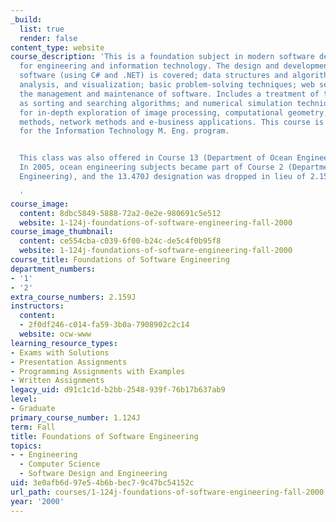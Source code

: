 ```yaml
---
_build:
  list: true
  render: false
content_type: website
course_description: 'This is a foundation subject in modern software development techniques
  for engineering and information technology. The design and development of component-based
  software (using C# and .NET) is covered; data structures and algorithms for modeling,
  analysis, and visualization; basic problem-solving techniques; web services; and
  the management and maintenance of software. Includes a treatment of topics such
  as sorting and searching algorithms; and numerical simulation techniques. Foundation
  for in-depth exploration of image processing, computational geometry, finite element
  methods, network methods and e-business applications. This course is a core requirement
  for the Information Technology M. Eng. program.


  This class was also offered in Course 13 (Department of Ocean Engineering) as 13.470J.
  In 2005, ocean engineering subjects became part of Course 2 (Department of Mechanical
  Engineering), and the 13.470J designation was dropped in lieu of 2.159J.

  '
course_image:
  content: 8dbc5849-5888-72a2-0e2e-980691c5e512
  website: 1-124j-foundations-of-software-engineering-fall-2000
course_image_thumbnail:
  content: ce554cba-c039-6f00-b24c-de5c4f0b95f8
  website: 1-124j-foundations-of-software-engineering-fall-2000
course_title: Foundations of Software Engineering
department_numbers:
- '1'
- '2'
extra_course_numbers: 2.159J
instructors:
  content:
  - 2f0df246-c014-fa59-3b0a-7908902c2c14
  website: ocw-www
learning_resource_types:
- Exams with Solutions
- Presentation Assignments
- Programming Assignments with Examples
- Written Assignments
legacy_uid: d91c1c1d-b2bb-2548-939f-76b17b637ab9
level:
- Graduate
primary_course_number: 1.124J
term: Fall
title: Foundations of Software Engineering
topics:
- - Engineering
  - Computer Science
  - Software Design and Engineering
uid: 3e0afb6d-97e5-4b6b-bec7-9c47bc54152c
url_path: courses/1-124j-foundations-of-software-engineering-fall-2000
year: '2000'
---
```

